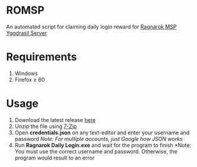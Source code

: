 # ROMSP

An automated script for claiming daily login reward for [Ragnarok MSP Yggdrasil Server](https://roextreme.com/landing/new-server/) 

# Requirements

1. Windows
2. Firefox ≥ 60

# Usage

1. Download the latest release [here](https://github.com/yapja/ROMSP/releases/)
1. Unzip the file using [7-Zip](https://www.7-zip.org/)
3. Open **credentials.json** on any text-editor and enter your username and password
  *Note: For multiple accounts, just Google how JSON works*
4. Run **Ragnarok Daily Login.exe** and wait for the program to finish
  *Note: You must use the correct username and password. Otherwise, the program would result to an error
  

